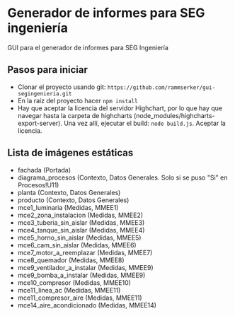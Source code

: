 # Generador de informes para SEG ingeniería

GUI para el generador de informes para SEG Ingeniería

## Pasos para iniciar

 - Clonar el proyecto usando git: `https://github.com/rammserker/gui-segingenieria.git`
 - En la raíz del proyecto hacer `npm install`
 - Hay que aceptar la licencia del servidor Highchart, por lo que hay que navegar hasta la carpeta de highcharts (node_modules/highcharts-export-server). Una vez allí, ejecutar el build: `node build.js`. Aceptar la licencia.

## Lista de imágenes estáticas

 - fachada (Portada)
 - diagrama_procesos (Contexto, Datos Generales. Solo si se puso "Si" en Procesos!U11)
 - planta (Contexto, Datos Generales)
 - producto (Contexto, Datos Generales)
 - mce1_luminaria (Medidas, MMEE1)
 - mce2_zona_instalacion (Medidas, MMEE2)
 - mce3_tuberia_sin_aislar (Medidas, MMEE3)
 - mce4_tanque_sin_aislar (Medidas, MMEE4)
 - mce5_horno_sin_aislar (Medidas, MMEE5)
 - mce6_cam_sin_aislar (Medidas, MMEE6)
 - mce7_motor_a_reemplazar (Medidas, MMEE7)
 - mce8_quemador (Medidas, MMEE8)
 - mce9_ventilador_a_instalar (Medidas, MMEE9)
 - mce9_bomba_a_instalar (Medidas, MMEE9)
 - mce10_compresor (Medidas, MMEE10)
 - mce11_linea_ac (Medidas, MMEE11)
 - mce11_compresor_aire (Medidas, MMEE11)
 - mce14_aire_acondicionado (Medidas, MMEE14)
